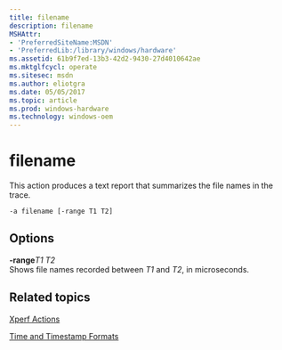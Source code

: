 ```yaml
---
title: filename
description: filename
MSHAttr:
- 'PreferredSiteName:MSDN'
- 'PreferredLib:/library/windows/hardware'
ms.assetid: 61b9f7ed-13b3-42d2-9430-27d4010642ae
ms.mktglfcycl: operate
ms.sitesec: msdn
ms.author: eliotgra
ms.date: 05/05/2017
ms.topic: article
ms.prod: windows-hardware
ms.technology: windows-oem
---
```


# filename


This action produces a text report that summarizes the file names in the trace.

```
-a filename [-range T1 T2]
```

## Options


<a href="" id="-ranget1-t2"></a>**-range***T1 T2*  
Shows file names recorded between *T1* and *T2*, in microseconds.

## Related topics


[Xperf Actions](xperf-actions.md)

[Time and Timestamp Formats](time-and-timestamp-formats.md)

 

 







